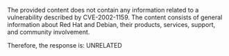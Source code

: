 The provided content does not contain any information related to a vulnerability described by CVE-2002-1159. The content consists of general information about Red Hat and Debian, their products, services, support, and community involvement.

Therefore, the response is: UNRELATED